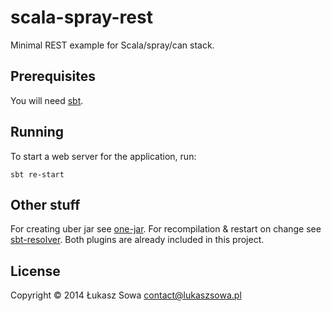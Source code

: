 # scala-spray-rest

Minimal REST example for Scala/spray/can stack.

## Prerequisites

You will need [sbt][1].

[1]: https://github.com/sbt/sbt

## Running

To start a web server for the application, run:

    sbt re-start

## Other stuff

For creating uber jar see [one-jar][2]. For recompilation & restart on change see [sbt-resolver][3]. Both plugins are already included in this project.

[2]: https://github.com/sbt/sbt-onejar
[3]: https://github.com/spray/sbt-revolver

## License

Copyright © 2014 Łukasz Sowa <contact@lukaszsowa.pl>
